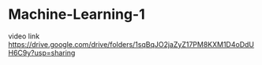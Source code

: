 # Machine-Learning-1
video link
https://drive.google.com/drive/folders/1sqBqJO2jaZyZ17PM8KXM1D4oDdUH6C9y?usp=sharing

